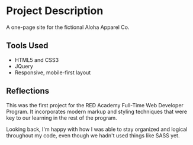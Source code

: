 # Project Description

A one-page site for the fictional Aloha Apparel Co.

## Tools Used

* HTML5 and CSS3
* JQuery
* Responsive, mobile-first layout

## Reflections

This was the first project for the RED Academy Full-Time Web Developer Program. It incorporates modern markup and styling techniques that were key to our learning in the rest of the program.

Looking back, I'm happy with how I was able to stay organized and logical throughout my code, even though we hadn't used things like SASS yet.
